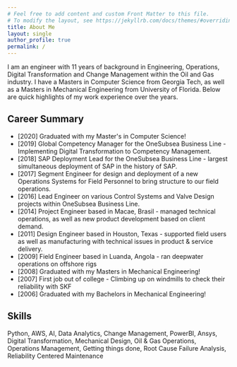 ```yaml
---
# Feel free to add content and custom Front Matter to this file.
# To modify the layout, see https://jekyllrb.com/docs/themes/#overriding-theme-defaults
title: About Me
layout: single
author_profile: true
permalink: /     
---
```


I am an engineer with 11 years of background in Engineering, Operations, Digital Transformation and Change Management within the Oil and Gas industry.
I have a Masters in Computer Science from Georgia Tech, as well as a Masters in Mechanical Engineering from University of Florida. 
Below are quick highlights of my work experience over the years.

<h2>Career Summary</h2>

- [2020] Graduated with my Master's in Computer Science!
- [2019] Global Competency Manager for the OneSubsea Business Line - Implementing Digital Transformation to Competency Management.
- [2018] SAP Deployment Lead for the OneSubsea Business Line - largest simultaneous deployment of SAP in the history of SAP.
- [2017] Segment Engineer for design and deployment of a new Operations Systems for Field Personnel to bring structure to our field operations.
- [2016] Lead Engineer on various Control Systems and Valve Design projects within OneSubsea Business Line.
- [2014] Project Engineer based in Macae, Brasil - managed technical operations, as well as new product development based on client demand.
- [2011] Design Engineer based in Houston, Texas - supported field users as well as manufacturing with technical issues in product & service delivery.
- [2009] Field Engineer based in Luanda, Angola - ran deepwater operations on offshore rigs 
- [2008] Graduated with my Masters in Mechanical Engineering!
- [2007] First job out of college - Climbing up on windmills to check their reliability with SKF
- [2006] Graduated with my Bachelors in Mechanical Engineering!

<h2>Skills</h2>
Python, AWS, AI, Data Analytics, Change Management, PowerBI, Ansys, Digital Transformation, Mechanical Design, Oil & Gas Operations, Operations Management, Getting things done, Root Cause Failure Analysis, Reliability Centered Maintenance
